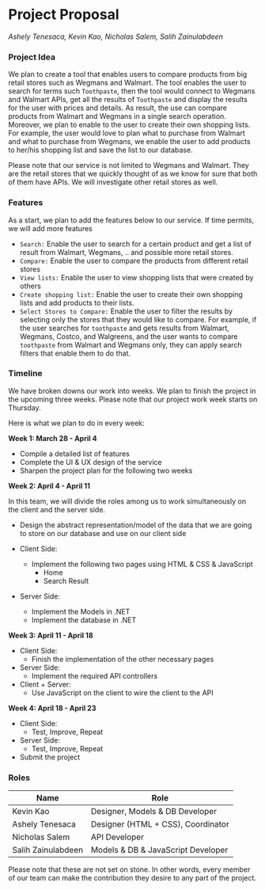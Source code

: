 # Project Proposal

*Ashely Tenesaca, Kevin Kao, Nicholas Salem, Salih Zainulabdeen* 



### Project Idea 

We plan to create a tool that enables users to compare products from big retail stores such as Wegmans and Walmart. The tool enables the user to search for terms such `Toothpaste`, then the tool would connect to Wegmans and Walmart APIs, get all the results of `Toothpaste` and display the results for the user with prices and details. As result, the use can compare products from Walmart and Wegmans in a single search operation. Moreover, we plan to enable to the user to create their own shopping lists. For example, the user would love to plan what to purchase from Walmart and what to purchase from Wegmans, we enable the user to add products to her/his shopping list and save the list to our database. 

Please note that our service is not limited to Wegmans and Walmart. They are the retail stores that we quickly thought of as we know for sure that both of them have APIs. We will investigate other retail stores as well. 



### Features 

As a start, we plan to add the features below to our service. If time permits, we will add more features 

- `Search:` Enable the user to search for a certain product and get a list of result from Walmart, Wegmans, .. and possible more retail stores. 
- `Compare:` Enable the user to compare the products from different retail stores 
- `View lists:` Enable the user to view shopping lists that were created by others 
- `Create shopping list:` Enable the user to create their own shopping lists and add products to their lists. 
- `Select Stores to Compare:` Enable the user to filter the results by selecting only the stores that they would like to compare. For example, if the user searches for `toothpaste` and gets results from Walmart, Wegmans, Costco, and Walgreens, and the user wants to compare `toothpaste` from Walmart and Wegmans only, they can apply search filters that enable them to do that. 



### Timeline 

We have broken downs our work into weeks. We plan to finish the project in the upcoming three weeks. Please note that our project work week starts on Thursday. 

Here is what we plan to do in every week:

**Week 1: March 28 - April 4**

- Compile a detailed list of features 
- Complete the UI & UX design of the service 
- Sharpen the project plan for the following two weeks 



**Week 2: April 4 - April 11**

In this team, we will divide the roles among us to work simultaneously on the client and the server side. 

- Design the abstract representation/model of the data that we are going to store on our database and use on our client side 

- Client Side: 

  - Implement the following two pages using HTML & CSS & JavaScript 
    - Home 
    - Search Result 

- Server Side: 

  - Implement the Models in .NET 
  - Implement the database in .NET 


**Week 3: April 11 - April 18**

- Client Side: 
  - Finish the implementation of the other necessary pages 
- Server Side:
  - Implement the required API controllers 
- Client + Server:
  - Use JavaScript on the client to wire the client to the API 



**Week 4: April 18 - April 23**

- Client Side:
  - Test, Improve, Repeat 
- Server Side: 
  - Test, Improve, Repeat
- Submit the project 



### Roles 

| Name               | Role                               |
| ------------------ | ---------------------------------- |
| Kevin Kao          | Designer, Models & DB Developer    |
| Ashely Tenesaca    | Designer (HTML + CSS), Coordinator |
| Nicholas Salem     | API Developer                      |
| Salih Zainulabdeen | Models & DB & JavaScript Developer |

Please note that these are not set on stone. In other words, every member of our team can make the contribution they desire to any part of the project. 






